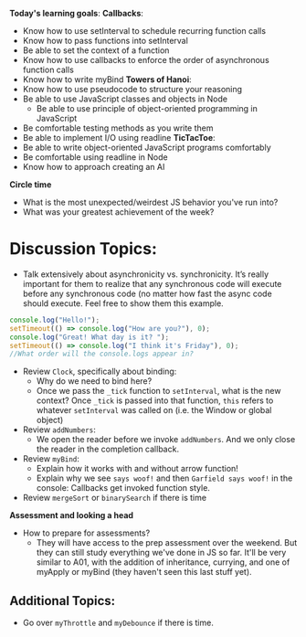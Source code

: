 **Today's learning goals**:
**Callbacks**:
* Know how to use setInterval to schedule recurring function calls
* Know how to pass functions into setInterval
* Be able to set the context of a function
* Know how to use callbacks to enforce the order of asynchronous function calls
* Know how to write myBind
**Towers of Hanoi**:
* Know how to use pseudocode to structure your reasoning
* Be able to use JavaScript classes and objects in Node
  * Be able to use principle of object-oriented programming in JavaScript
* Be comfortable testing methods as you write them
* Be able to implement I/O using readline
**TicTacToe**:
* Be able to write object-oriented JavaScript programs comfortably
* Be comfortable using readline in Node
* Know how to approach creating an AI


**Circle time**

- What is the most unexpected/weirdest JS behavior you've run into?
- What was your greatest achievement of the week?

# Discussion Topics: 
- Talk extensively about asynchronicity vs. synchronicity. It’s really important for them to realize that any synchronous code will execute before any synchronous code (no matter how fast the async code should execute. Feel free to show them this example.
```js
console.log("Hello!");
setTimeout(() => console.log("How are you?"), 0);
console.log("Great! What day is it? ");
setTimeout(() => console.log("I think it's Friday"), 0);
//What order will the console.logs appear in? 
```
- Review `Clock`, specifically about binding:
    - Why do we need to bind here? 
    - Once we pass the `_tick` function to `setInterval`, what is the new context? 
        Once `_tick` is passed into that function, `this` refers to whatever `setInterval` was called on (i.e. the Window or global object)
- Review `addNumbers`:
  - We open the reader before we invoke `addNumbers`. And we only close the reader in the completion callback.
- Review `myBind`:
  - Explain how it works with and without arrow function!
  - Explain why we see `says woof!` and then `Garfield says woof!` in the console: Callbacks get invoked function style.
- Review `mergeSort` or `binarySearch` if there is time

**Assessment and looking a head**
- How to prepare for assessments?
  - They will have access to the prep assessment over the weekend. But they can still study everything we've done in JS so far. It'll be very similar to A01, with the addition of inheritance, currying, and one of myApply or myBind (they haven't seen this last stuff yet).

## Additional Topics:
- Go over `myThrottle` and `myDebounce` if there is time.